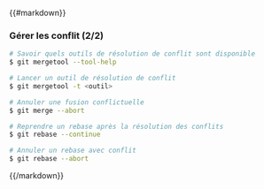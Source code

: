 {{#markdown}}
### Gérer les conflit (2/2)

```bash
# Savoir quels outils de résolution de conflit sont disponible
$ git mergetool --tool-help

# Lancer un outil de résolution de conflit
$ git mergetool -t <outil>
```

```bash
# Annuler une fusion conflictuelle
$ git merge --abort
```

```bash
# Reprendre un rebase après la résolution des conflits
$ git rebase --continue

# Annuler un rebase avec conflit
$ git rebase --abort
```
{{/markdown}}